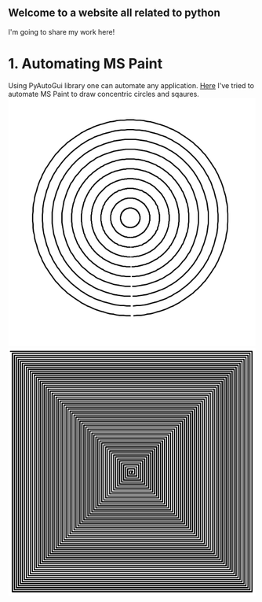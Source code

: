 ## Welcome to a website all related to python

I'm going to share my work here!

# 1. Automating MS Paint
Using PyAutoGui library one can automate any application. [Here](https://github.com/Vaibhavnath-Jha/Automate-MSPaint) I've tried to automate MS Paint to draw concentric circles and sqaures.
![Circle](https://github.com/Vaibhavnath-Jha/Automate-MSPaint/blob/master/PNG%20files/circled.png)
![Sqaure](https://github.com/Vaibhavnath-Jha/Automate-MSPaint/blob/master/PNG%20files/Sqaured.png)

